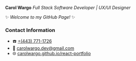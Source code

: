 **Carol Wargo**
_Full Stack Software Developer | UX/UI Designer_

 ✨ _Welcome to my GitHub Page!_ ✨ 

### **Contact Information**
- ☎️ [+(443) 771-1726](tel:+4437711726)
- 📧 [carolwargo.dev@gmail.com](mailto:carolwargo.dev@gmail.com)
- 🌐 [carolwargo.github.io/react-portfolio](https://carolwargo.github.io/react-portfolio)
